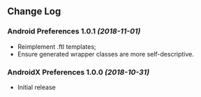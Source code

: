## Change Log

### Android Preferences 1.0.1 *(2018-11-01)*

 * Reimplement .ftl templates;
 * Ensure generated wrapper classes are more self-descriptive.

### AndroidX Preferences 1.0.0 *(2018-10-31)*

 * Initial release
